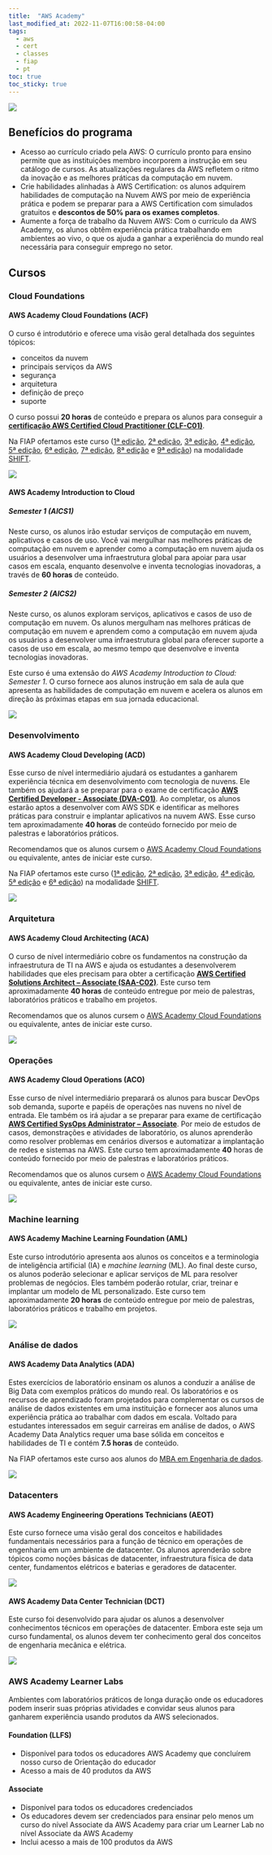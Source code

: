 ```yaml
---
title:  "AWS Academy"
last_modified_at: 2022-11-07T16:00:58-04:00
tags:
  - aws
  - cert
  - classes
  - fiap
  - pt
toc: true
toc_sticky: true
---
```


[![](/assets/images/posts/2020-07-09-aws-academy/01.png)](https://aws.amazon.com/pt/training/awsacademy/)

## Benefícios do programa
- Acesso ao currículo criado pela AWS: O currículo pronto para ensino permite que as instituições membro incorporem a instrução em seu catálogo de cursos. As atualizações regulares da AWS refletem o ritmo da inovação e as melhores práticas da computação em nuvem.
- Crie habilidades alinhadas à AWS Certification: os alunos adquirem habilidades de computação na Nuvem AWS por meio de experiência prática e podem se preparar para a AWS Certification com simulados gratuitos e **descontos de 50% para os exames completos**.
- Aumente a força de trabalho da Nuvem AWS: Com o currículo da AWS Academy, os alunos obtêm experiência prática trabalhando em ambientes ao vivo, o que os ajuda a ganhar a experiência do mundo real necessária para conseguir emprego no setor.

## Cursos

### Cloud Foundations

#### AWS Academy Cloud Foundations (ACF)

O curso é introdutório e oferece uma visão geral detalhada dos seguintes tópicos:
* conceitos da nuvem
* principais serviços da AWS
* segurança
* arquitetura
* definição de preço
* suporte

O curso possui **20 horas** de conteúdo e prepara os alunos para conseguir a [**certificação AWS Certified Cloud Practitioner (CLF-C01)**](https://aws.amazon.com/pt/certification/certified-cloud-practitioner/).

Na FIAP ofertamos este curso ([1ª edição](/shift-aws-foundations), [2ª edição](/shift-aws-foundations-2), [3ª edição](/shift-aws-foundations-3), [4ª edição](/shift-aws-foundations-4), [5ª edição](/shift-aws-foundations-5), [6ª edição](/shift-aws-foundations-6), [7ª edição](/shift-aws-foundations-7), [8ª edição](/shift-aws-foundations-8) e [9ª edição](/shift-aws-foundations-9)) na modalidade [SHIFT](https://www.fiap.com.br/shift).

![](/assets/images/posts/2020-07-09-aws-academy/05.png)

<div data-iframe-width="550" data-iframe-height="270" data-share-badge-id="03cac722-8a10-484c-b93e-3b70f3dd8d89" data-share-badge-host="https://www.credly.com"></div><script type="text/javascript" async src="//cdn.credly.com/assets/utilities/embed.js"></script>

#### AWS Academy Introduction to Cloud

##### Semester 1 (AICS1)

Neste curso, os alunos irão estudar serviços de computação em nuvem, aplicativos e
casos de uso. Você vai mergulhar nas melhores práticas de computação em nuvem e aprender como
a computação em nuvem ajuda os usuários a desenvolver uma infraestrutura global para apoiar
para usar casos em escala, enquanto desenvolve e inventa tecnologias inovadoras, a través de **60 horas** de conteúdo.

<div data-iframe-width="600" data-iframe-height="270" data-share-badge-id="d53dc1da-3d58-4bf5-a922-d63fe3ce547c" data-share-badge-host="https://www.credly.com"></div><script type="text/javascript" async src="//cdn.credly.com/assets/utilities/embed.js"></script>

##### Semester 2 (AICS2)

Neste curso, os alunos exploram serviços, aplicativos e casos de uso de computação em nuvem. Os alunos mergulham nas melhores práticas de computação em nuvem e aprendem como a computação em nuvem ajuda os usuários a desenvolver uma infraestrutura global para oferecer suporte a casos de uso em escala, ao mesmo tempo que desenvolve e inventa tecnologias inovadoras.

Este curso é uma extensão do *AWS Academy Introduction to Cloud: Semester 1*. O curso fornece aos alunos instrução em sala de aula que apresenta as habilidades de computação em nuvem e acelera os alunos em direção às próximas etapas em sua jornada educacional.

![](/assets/images/posts/2020-07-09-aws-academy/11.png)

<div data-iframe-width="600" data-iframe-height="270" data-share-badge-id="7a88bdff-5ac3-4499-adc5-d5c9a0f5e002" data-share-badge-host="https://www.credly.com"></div><script type="text/javascript" async src="//cdn.credly.com/assets/utilities/embed.js"></script>

### Desenvolvimento

#### AWS Academy Cloud Developing (ACD)

Esse curso de nível intermediário ajudará os estudantes a ganharem experiência técnica em desenvolvimento com tecnologia de nuvens. Ele também os ajudará a se preparar para o exame de certificação [**AWS Certified Developer - Associate (DVA-C01)**](https://aws.amazon.com/pt/certification/certified-developer-associate/). Ao completar, os alunos estarão aptos a desenvolver com AWS SDK e identificar as melhores práticas para construir e implantar aplicativos na nuvem AWS. Esse curso tem aproximadamente **40 horas** de conteúdo fornecido por meio de palestras e laboratórios práticos.

Recomendamos que os alunos cursem o [AWS Academy Cloud Foundations](#aws-academy-cloud-foundations-acf) ou equivalente, antes de iniciar este curso.

Na FIAP ofertamos este curso ([1ª edição](/shift-aws-dev), [2ª edição](/shift-aws-dev-2), [3ª edição](/shift-aws-dev-3), [4ª edição](/shift-aws-dev-4), [5ª edição](/shift-aws-dev-5) e [6ª edição](/shift-aws-dev-6)) na modalidade [SHIFT](https://www.fiap.com.br/shift).

![](/assets/images/posts/2020-07-09-aws-academy/06.png)

<div data-iframe-width="500" data-iframe-height="270" data-share-badge-id="87cdceb2-4a25-4d58-81e1-8728db9029bf" data-share-badge-host="https://www.credly.com"></div><script type="text/javascript" async src="//cdn.credly.com/assets/utilities/embed.js"></script>

### Arquitetura

#### AWS Academy Cloud Architecting (ACA)

O curso de nível intermediário cobre os fundamentos na construção da infraestrutura de TI na AWS e ajuda os estudantes a desenvolverem habilidades que eles precisam para obter a certificação [**AWS Certified Solutions Architect – Associate (SAA-C02)**](https://aws.amazon.com/certification/certified-solutions-architect-associate/). Este curso tem aproximadamente **40 horas** de conteúdo entregue por meio de palestras, laboratórios práticos e trabalho em projetos.

Recomendamos que os alunos cursem o [AWS Academy Cloud Foundations](#aws-academy-cloud-foundations-acf) ou equivalente, antes de iniciar este curso.

![](/assets/images/posts/2020-07-09-aws-academy/10.png)

<div data-iframe-width="500" data-iframe-height="270" data-share-badge-id="e7ef23eb-a846-47d4-aa5e-744b38f3431d" data-share-badge-host="https://www.credly.com"></div><script type="text/javascript" async src="//cdn.credly.com/assets/utilities/embed.js"></script>

### Operações

#### AWS Academy Cloud Operations (ACO)

Esse curso de nível intermediário preparará os alunos para buscar DevOps sob demanda, suporte e papéis de operações nas nuvens no nível de entrada. Ele também os irá ajudar a se preparar para exame de certificação [**AWS Certified SysOps Administrator – Associate**](https://aws.amazon.com/certification/certified-sysops-admin-associate/). Por meio de estudos de casos, demonstrações e atividades de laboratório, os alunos aprenderão como resolver problemas em cenários diversos e automatizar a implantação de redes e sistemas na AWS. Este curso tem aproximadamente **40** horas de conteúdo fornecido por meio de palestras e laboratórios práticos.

Recomendamos que os alunos cursem o [AWS Academy Cloud Foundations](#aws-academy-cloud-foundations-acf) ou equivalente, antes de iniciar este curso.

![](/assets/images/posts/2020-07-09-aws-academy/09.png)

<div data-iframe-width="500" data-iframe-height="270" data-share-badge-id="15108bc4-5de7-4240-97c7-117d05628bd2" data-share-badge-host="https://www.credly.com"></div><script type="text/javascript" async src="//cdn.credly.com/assets/utilities/embed.js"></script>

### Machine learning

#### AWS Academy Machine Learning Foundation (AML)

Este curso introdutório apresenta aos alunos os conceitos e a terminologia de inteligência artificial (IA) e *machine learning* (ML). Ao final deste curso, os alunos poderão selecionar e aplicar serviços de ML para resolver problemas de negócios. Eles também poderão rotular, criar, treinar e implantar um modelo de ML personalizado. Este curso tem aproximadamente **20 horas** de conteúdo entregue por meio de palestras, laboratórios práticos e trabalho em projetos.

![](/assets/images/posts/2020-07-09-aws-academy/07.png)

<div data-iframe-width="550" data-iframe-height="270" data-share-badge-id="5cc9e269-41a0-406a-9a92-b0dd0458ea06" data-share-badge-host="https://www.credly.com"></div><script type="text/javascript" async src="//cdn.credly.com/assets/utilities/embed.js"></script>

### Análise de dados

#### AWS Academy Data Analytics (ADA)

Estes exercícios de laboratório ensinam os alunos a conduzir a análise de Big Data com exemplos práticos do mundo real. Os laboratórios e os recursos de aprendizado foram projetados para complementar os cursos de análise de dados existentes em uma instituição e fornecer aos alunos uma experiência prática ao trabalhar com dados em escala. Voltado para estudantes interessados em seguir carreiras em análise de dados, o AWS Academy Data Analytics requer uma base sólida em conceitos e habilidades de TI e contém **7.5 horas** de conteúdo.

Na FIAP ofertamos este curso aos alunos do [MBA em Engenharia de dados](/fiap-abd).

![](/assets/images/posts/2020-07-09-aws-academy/08.png)

<div data-iframe-width="500" data-iframe-height="270" data-share-badge-id="5f2f7254-05bd-4e00-b7ea-d52a52b554c4" data-share-badge-host="https://www.credly.com"></div><script type="text/javascript" async src="//cdn.credly.com/assets/utilities/embed.js"></script>

### Datacenters

#### AWS Academy Engineering Operations Technicians (AEOT)

Este curso fornece uma visão geral dos conceitos e habilidades fundamentais necessários para a função de técnico em operações de engenharia em um ambiente de datacenter. Os alunos aprenderão sobre tópicos como noções básicas de datacenter, infraestrutura física de data center, fundamentos elétricos e baterias e geradores de datacenter.

![](/assets/images/posts/2020-07-09-aws-academy/12.png)

<div data-iframe-width="600" data-iframe-height="270" data-share-badge-id="ac0caf49-1307-4032-aa25-daeeeb653dd3" data-share-badge-host="https://www.credly.com"></div><script type="text/javascript" async src="//cdn.credly.com/assets/utilities/embed.js"></script>

#### AWS Academy Data Center Technician (DCT)

Este curso foi desenvolvido para ajudar os alunos a desenvolver conhecimentos técnicos em operações de datacenter. Embora este seja um curso fundamental, os alunos devem ter conhecimento geral dos conceitos de engenharia mecânica e elétrica.

![](/assets/images/posts/2020-07-09-aws-academy/13.png)

<div data-iframe-width="600" data-iframe-height="270" data-share-badge-id="23e39e37-c0ad-43e9-a08a-c48bf1841e44" data-share-badge-host="https://www.credly.com"></div><script type="text/javascript" async src="//cdn.credly.com/assets/utilities/embed.js"></script>

### AWS Academy Learner Labs

Ambientes com laboratórios práticos de longa duração onde os educadores podem inserir suas próprias atividades e convidar seus alunos para ganharem experiência usando produtos da AWS selecionados.

#### Foundation (LLFS)

 - Disponível para todos os educadores AWS Academy que concluírem nosso curso de Orientação do educador
 - Acesso a mais de 40 produtos da AWS

#### Associate
 - Disponível para todos os educadores credenciados
 - Os educadores devem ser credenciados para ensinar pelo menos um curso do nível Associate da AWS Academy para criar um Learner Lab no nível Associate da AWS Academy
 - Inclui acesso a mais de 100 produtos da AWS



<div data-iframe-width="400" data-iframe-height="270" data-share-badge-id="55792769-ec5b-45b7-843e-9f2bbc9c9e3e" data-share-badge-host="https://www.credly.com"></div><script type="text/javascript" async src="//cdn.credly.com/assets/utilities/embed.js"></script>